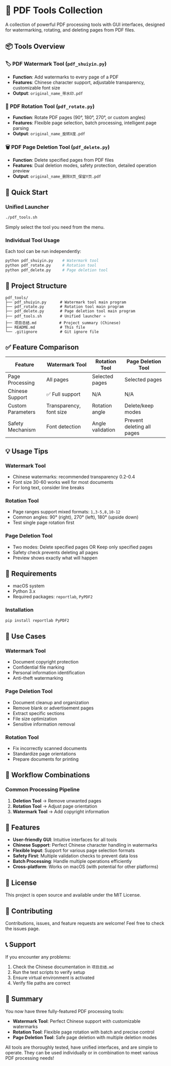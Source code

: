 # 🎉 PDF Tools Collection

A collection of powerful PDF processing tools with GUI interfaces, designed for watermarking, rotating, and deleting pages from PDF files.

## 📦 Tools Overview

### 🏷️ PDF Watermark Tool (`pdf_shuiyin.py`)
- **Function**: Add watermarks to every page of a PDF
- **Features**: Chinese character support, adjustable transparency, customizable font size
- **Output**: `original_name_带水印.pdf`

### 🔄 PDF Rotation Tool (`pdf_rotate.py`)
- **Function**: Rotate PDF pages (90°, 180°, 270°, or custom angles)
- **Features**: Flexible page selection, batch processing, intelligent page parsing
- **Output**: `original_name_旋转X度.pdf`

### 🗑️ PDF Page Deletion Tool (`pdf_delete.py`)
- **Function**: Delete specified pages from PDF files
- **Features**: Dual deletion modes, safety protection, detailed operation preview
- **Output**: `original_name_删除X页_保留Y页.pdf`

## 🚀 Quick Start

### Unified Launcher
```bash
./pdf_tools.sh
```
Simply select the tool you need from the menu.

### Individual Tool Usage
Each tool can be run independently:
```bash
python pdf_shuiyin.py    # Watermark tool
python pdf_rotate.py     # Rotation tool  
python pdf_delete.py     # Page deletion tool
```

## 📁 Project Structure
```
pdf_tools/
├── pdf_shuiyin.py      # Watermark tool main program
├── pdf_rotate.py       # Rotation tool main program
├── pdf_delete.py       # Page deletion tool main program
├── pdf_tools.sh        # Unified launcher ⭐
├── 项目总结.md          # Project summary (Chinese)
├── README.md           # This file
└── .gitignore          # Git ignore file
```

## ✅ Feature Comparison

| Feature | Watermark Tool | Rotation Tool | Page Deletion Tool |
|---------|---------------|---------------|-------------------|
| Page Processing | All pages | Selected pages | Selected pages |
| Chinese Support | ✅ Full support | N/A | N/A |
| Custom Parameters | Transparency, font size | Rotation angle | Delete/keep modes |
| Safety Mechanism | Font detection | Angle validation | Prevent deleting all pages |

## 💡 Usage Tips

### Watermark Tool
- Chinese watermarks: recommended transparency 0.2-0.4
- Font size 30-60 works well for most documents
- For long text, consider line breaks

### Rotation Tool
- Page ranges support mixed formats: `1,3-5,8,10-12`
- Common angles: 90° (right), 270° (left), 180° (upside down)
- Test single page rotation first

### Page Deletion Tool
- Two modes: Delete specified pages OR Keep only specified pages
- Safety check prevents deleting all pages
- Preview shows exactly what will happen

## 🔧 Requirements
- macOS system
- Python 3.x
- Required packages: `reportlab`, `PyPDF2`

### Installation
```bash
pip install reportlab PyPDF2
```

## 🎯 Use Cases

### Watermark Tool
- Document copyright protection
- Confidential file marking
- Personal information identification
- Anti-theft watermarking

### Page Deletion Tool
- Document cleanup and organization
- Remove blank or advertisement pages
- Extract specific sections
- File size optimization
- Sensitive information removal

### Rotation Tool
- Fix incorrectly scanned documents
- Standardize page orientations
- Prepare documents for printing

## 🔄 Workflow Combinations

### Common Processing Pipeline
1. **Deletion Tool** → Remove unwanted pages
2. **Rotation Tool** → Adjust page orientation
3. **Watermark Tool** → Add copyright information

## 🚀 Features

- **User-friendly GUI**: Intuitive interfaces for all tools
- **Chinese Support**: Perfect Chinese character handling in watermarks
- **Flexible Input**: Support for various page selection formats
- **Safety First**: Multiple validation checks to prevent data loss
- **Batch Processing**: Handle multiple operations efficiently
- **Cross-platform**: Works on macOS (with potential for other platforms)

## 📝 License

This project is open source and available under the MIT License.

## 🤝 Contributing

Contributions, issues, and feature requests are welcome! Feel free to check the issues page.

## 📞 Support

If you encounter any problems:
1. Check the Chinese documentation in `项目总结.md`
2. Run the test scripts to verify setup
3. Ensure virtual environment is activated
4. Verify file paths are correct

## 🎉 Summary

You now have three fully-featured PDF processing tools:
- **Watermark Tool**: Perfect Chinese support with customizable watermarks
- **Rotation Tool**: Flexible page rotation with batch and precise control
- **Page Deletion Tool**: Safe page deletion with multiple deletion modes

All tools are thoroughly tested, have unified interfaces, and are simple to operate. They can be used individually or in combination to meet various PDF processing needs!
